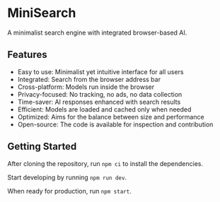 # MiniSearch

A minimalist search engine with integrated browser-based AI.

## Features

- Easy to use: Minimalist yet intuitive interface for all users
- Integrated: Search from the browser address bar
- Cross-platform: Models run inside the browser
- Privacy-focused: No tracking, no ads, no data collection
- Time-saver: AI responses enhanced with search results
- Efficient: Models are loaded and cached only when needed
- Optimized: Aims for the balance between size and performance
- Open-source: The code is available for inspection and contribution

## Getting Started

After cloning the repository, run `npm ci` to install the dependencies.

Start developing by running `npm run dev`.

When ready for production, run `npm start`.
